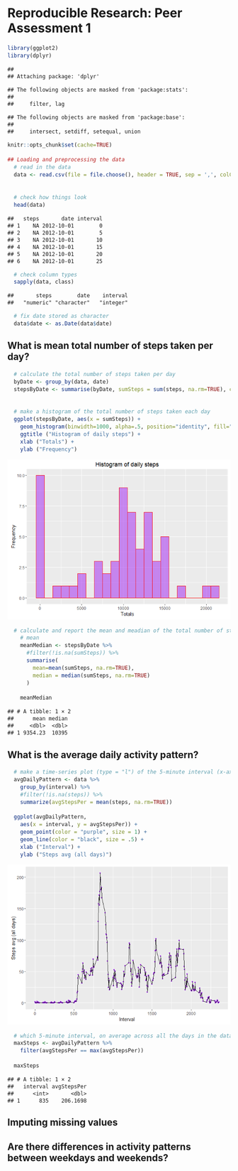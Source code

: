 # Reproducible Research: Peer Assessment 1


```r
library(ggplot2)
library(dplyr)
```

```
## 
## Attaching package: 'dplyr'
```

```
## The following objects are masked from 'package:stats':
## 
##     filter, lag
```

```
## The following objects are masked from 'package:base':
## 
##     intersect, setdiff, setequal, union
```


```r
knitr::opts_chunk$set(cache=TRUE)

## Loading and preprocessing the data
  # read in the data
  data <- read.csv(file = file.choose(), header = TRUE, sep = ',', colClasses = c("numeric", "character", "integer")) 


  # check how things look
  head(data)
```

```
##   steps       date interval
## 1    NA 2012-10-01        0
## 2    NA 2012-10-01        5
## 3    NA 2012-10-01       10
## 4    NA 2012-10-01       15
## 5    NA 2012-10-01       20
## 6    NA 2012-10-01       25
```

```r
  # check column types
  sapply(data, class)
```

```
##       steps        date    interval 
##   "numeric" "character"   "integer"
```

```r
  # fix date stored as character
  data$date <- as.Date(data$date)
```

## What is mean total number of steps taken per day?


```r
  # calculate the total number of steps taken per day
  byDate <- group_by(data, date)
  stepsByDate <- summarise(byDate, sumSteps = sum(steps, na.rm=TRUE), countSteps = n())


  # make a histogram of the total number of steps taken each day
  ggplot(stepsByDate, aes(x = sumSteps)) +
    geom_histogram(binwidth=1000, alpha=.5, position="identity", fill="purple", col="red") +
    ggtitle ("Histogram of daily steps") +
    xlab ("Totals") +
    ylab ("Frequency")
```

![](PA1_template_files/figure-html/unnamed-chunk-3-1.png)<!-- -->

```r
  # calculate and report the mean and meadian of the total number of steps taken per day
    # mean
    meanMedian <- stepsByDate %>%
      #filter(!is.na(sumSteps)) %>%
      summarise(
        mean=mean(sumSteps, na.rm=TRUE),
        median = median(sumSteps, na.rm=TRUE)
      )

    meanMedian
```

```
## # A tibble: 1 × 2
##      mean median
##     <dbl>  <dbl>
## 1 9354.23  10395
```

## What is the average daily activity pattern?


```r
  # make a time-series plot (type = "l") of the 5-minute interval (x-axis) and the average number of steps taken, averaged across all days (y-axis)
  avgDailyPattern <- data %>%
    group_by(interval) %>%
    #filter(!is.na(steps)) %>%
    summarize(avgStepsPer = mean(steps, na.rm=TRUE))

  ggplot(avgDailyPattern,
    aes(x = interval, y = avgStepsPer)) +
    geom_point(color = "purple", size = 1) +
    geom_line(color = "black", size = .5) +
    xlab ("Interval") +
    ylab ("Steps avg (all days)")
```

![](PA1_template_files/figure-html/unnamed-chunk-4-1.png)<!-- -->

```r
  # which 5-minute interval, on average across all the days in the dataset, contains the maximum number of steps?
  maxSteps <- avgDailyPattern %>%
    filter(avgStepsPer == max(avgStepsPer))
  
  maxSteps
```

```
## # A tibble: 1 × 2
##   interval avgStepsPer
##      <int>       <dbl>
## 1      835    206.1698
```

## Imputing missing values



## Are there differences in activity patterns between weekdays and weekends?
